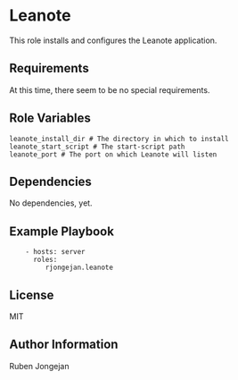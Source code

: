 Leanote
=========

This role installs and configures the Leanote application.

Requirements
------------

At this time, there seem to be no special requirements.


Role Variables
--------------

```
leanote_install_dir # The directory in which to install
leanote_start_script # The start-script path
leanote_port # The port on which Leanote will listen
```

Dependencies
------------

No dependencies, yet.

Example Playbook
----------------

```
    - hosts: server
      roles:
         rjongejan.leanote
```

License
-------

MIT

Author Information
------------------

Ruben Jongejan
